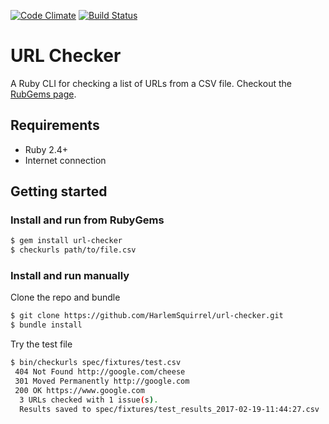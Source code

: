 [![Code Climate](https://codeclimate.com/github/HarlemSquirrel/url-checker/badges/gpa.svg)](https://codeclimate.com/github/HarlemSquirrel/url-checker)
[![Build Status](https://travis-ci.org/HarlemSquirrel/url-checker.svg?branch=master)](https://travis-ci.org/HarlemSquirrel/url-checker)

# URL Checker

A Ruby CLI for checking a list of URLs from a CSV file. Checkout the [RubGems page](https://rubygems.org/gems/url-checker).

## Requirements

- Ruby 2.4+
- Internet connection

## Getting started

### Install and run from RubyGems

```sh
$ gem install url-checker
$ checkurls path/to/file.csv
```

### Install and run manually

Clone the repo and bundle

```sh
$ git clone https://github.com/HarlemSquirrel/url-checker.git
$ bundle install
```

Try the test file

```sh
$ bin/checkurls spec/fixtures/test.csv
 404 Not Found http://google.com/cheese
 301 Moved Permanently http://google.com
 200 OK https://www.google.com
  3 URLs checked with 1 issue(s).
  Results saved to spec/fixtures/test_results_2017-02-19-11:44:27.csv
```

